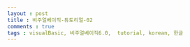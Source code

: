```yaml
---
layout : post
title : 비주얼베이직-튜토리얼-02
comments : true
tags : visualBasic, 비주얼베이직6.0,  tutorial, korean, 한글
---
```

